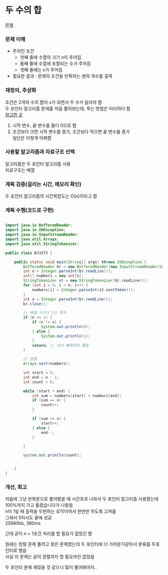 # 두 수의 합
[문제](https://www.acmicpc.net/problem/3273)

### 문제 이해
- 주어진 조건  
  - 첫째 줄에 수열의 크기 n이 주어짐  
  - 둘째 줄에 수열에 포함되는 수가 주어짐  
  - 셋째 줄에는 x가 주어짐  
- 필요한 결과 : 문제의 조건을 만족하는 쌍의 개수를 출력  

### 재정의, 추상화
조건은 2개의 수의 합이 x가 되면서 두 수가 달라야 함  
두 포인터 알고리즘 문제를 처음 풀어보는데, 푸는 방법은 이러하다 함  
[참고한 곳](https://ssungkang.tistory.com/entry/Algorithm-Two-Pointers-%ED%88%AC-%ED%8F%AC%EC%9D%B8%ED%84%B0)  

1. 시작 변수, 끝 변수를 둘다 0으로 함  
2. 조건보다 크면 시작 변수를 증가, 조건보다 작으면 끝 변수를 증가  
일단은 이렇게 이해함  

### 사용할 알고리즘과 자료구조 선택
알고리즘은 두 포인터 알고리즘 사용  
자료구조는 배열  

### 계획 검증(걸리는 시간, 메모리 확인)
두 포인터 알고리즘의 시간복잡도는 O(n)이라고 함  

### 계획 수행(코드로 구현)
```java

import java.io.BufferedReader;
import java.io.IOException;
import java.io.InputStreamReader;
import java.util.Arrays;
import java.util.StringTokenizer;

public class BJ3273 {

    public static void main(String[] args) throws IOException {
        BufferedReader br = new BufferedReader(new InputStreamReader(System.in));
        int n = Integer.parseInt(br.readLine());
        int[] numbers = new int[n];
        StringTokenizer st = new StringTokenizer(br.readLine());
        for (int i = 0; i < n; i++) {
            numbers[i] = Integer.parseInt(st.nextToken());
        }
        int x = Integer.parseInt(br.readLine());
        br.close();

        // 배열 크기가 1인 경우
        if (n == 1) {
            if (n != x) {
                System.out.println(0);
            } else {
                System.out.println(1);
            }
            return; // 이거 뻬먹어서 틀림
        }

        // 정렬
        Arrays.sort(numbers);

        int start = 0;
        int end = n - 1;
        int count = 0;

        while (start < end) {
            int sum = numbers[start] + numbers[end];
            if (sum == x) {
                count++;
            }

            if (sum <= x) {
                start++;
            } else {
                end--;
            }

        }

        System.out.println(count);


    }
}

```

### 개선, 회고
처음에 그냥 반복문으로 풀어봤을 때 시간초과 나와서 두 포인터 알고리즘 사용했는데 100%까지 가고 틀렸습니다가 나왔음  
n이 1일 때 출력을 두번하는 로직이어서 한번만 하도록 고쳐줌  
그래서 5차시도 끝에 성공  
25980kb, 360ms  

근데 굳이 n = 1조건 처리를 할 필요가 없었긴 함  

원래는 정렬 문제 풀려고 찾은 문제였는데 두 포인터에 더 가까운거같아서 분류를 두포인터로 했음  
사실 이 문제는 굳이 정렬까지 할 필요까진 없었음  

두 포인터 문제 재밌을 것 같으니 많이 풀어봐야지..